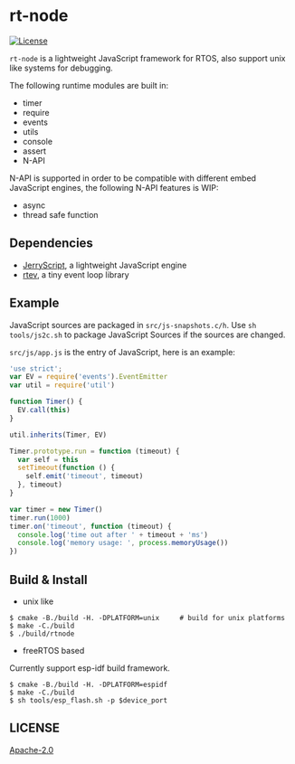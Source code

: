 # rt-node
[![License](https://img.shields.io/badge/licence-Apache%202.0-brightgreen.svg?style=flat)](LICENSE)

`rt-node` is a lightweight JavaScript framework for RTOS, also support unix like systems for debugging.

The following runtime modules are built in:
- timer
- require
- events
- utils
- console
- assert
- N-API

N-API is supported in order to be compatible with different embed JavaScript engines, the following N-API features is WIP:
- async
- thread safe function

## Dependencies

- [JerryScript](./deps/jerryscript), a lightweight JavaScript engine
- [rtev](./deps/rtev), a tiny event loop library

## Example

JavaScript sources are packaged in `src/js-snapshots.c/h`. Use `sh tools/js2c.sh` to package JavaScript Sources if the sources are changed.

`src/js/app.js` is the entry of JavaScript, here is an example:

```javascript
'use strict';
var EV = require('events').EventEmitter
var util = require('util')

function Timer() {
  EV.call(this)
}

util.inherits(Timer, EV)

Timer.prototype.run = function (timeout) {
  var self = this
  setTimeout(function () {
    self.emit('timeout', timeout)
  }, timeout)
}

var timer = new Timer()
timer.run(1000)
timer.on('timeout', function (timeout) {
  console.log('time out after ' + timeout + 'ms')
  console.log('memory usage: ', process.memoryUsage())
})

```

## Build & Install

- unix like

```shell
$ cmake -B./build -H. -DPLATFORM=unix     # build for unix platforms
$ make -C./build
$ ./build/rtnode
```

- freeRTOS based

Currently support esp-idf build framework.

```shell
$ cmake -B./build -H. -DPLATFORM=espidf
$ make -C./build
$ sh tools/esp_flash.sh -p $device_port
```

## LICENSE

[Apache-2.0](./LICENSE.md)
